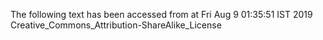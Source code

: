 The following text has been accessed from at Fri Aug 9 01:35:51 IST 2019
Creative_Commons_Attribution-ShareAlike_License
